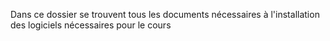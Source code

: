 Dans ce dossier se trouvent tous les documents nécessaires à l'installation des logiciels nécessaires pour le cours
